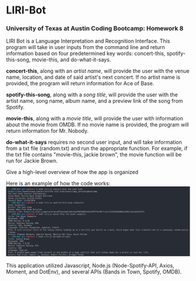 # LIRI-Bot

### University of Texas at Austin Coding Bootcamp: Homework 8

LIRI Bot is a Language Interpretation and Recognition Interface. This program will take in user inputs from the command line and return information based on four predetermined key words: concert-this, spotify-this-song, movie-this, and do-what-it-says. 

**concert-this**, along with an *artist name*, will provide the user with the venue name, location, and date of said artist's next concert. If no artist name is provided, the program will return information for Ace of Base.

**spotify-this-song**, along with a *song title*, will provide the user with the artist name, song name, album name, and a preview link of the song from Spotify. 

**movie-this**, along with a *movie title*, will provide the user with information about the movie from OMDB. If no movie name is provided, the program will return information for Mr. Nobody.

**do-what-it-says** requires no second user input, and will take information from a txt file (random.txt) and run the appropriate function. For example, if the txt file contains "movie-this, jackie brown", the movie function will be run for Jackie Brown.

Give a high-level overview of how the app is organized

Here is an example of how the code works: 
![preview](example.png)

This application utilized Javascript, Node.js (Node-Spotify-API, Axios, Moment, and DotEnv), and several APIs (Bands in Town, Spotify, OMDB).
